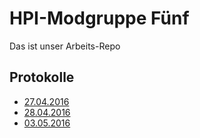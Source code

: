 # HPI-Modgruppe Fünf

Das ist unser Arbeits-Repo

## Protokolle
* [27.04.2016](protokolle/2016-04-27.md)
* [28.04.2016](protokolle/2016-04-28.md)
* [03.05.2016](protokolle/2016-05-03.md)
